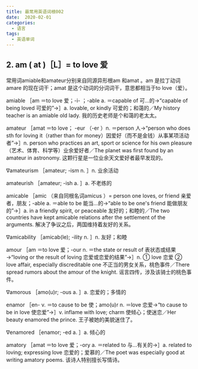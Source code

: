 ```yaml
---
title: 最常用英语词根002
date:  2020-02-01
categories:
  - 语言
tags:
  - 英语单词
---
```


## 2. am ( at )［L］= to love 爱

常用词amiable和amateur分别来自同源异形根am 和amat 。am 是拉丁动词amare 的现在词干；amat 是这个动词的分词词干，意思都相当于to love（爱）。



amiable ［am ＝to love 爱；-i- ；-able a. ＝capable of 可…的→“capable of being loved 可爱的”→］a. lovable, or kindly 可爱的；和蔼的／My history teacher is an amiable old lady. 我的历史老师是个和蔼的老太太。

amateur ［amat ＝to love； -eur （-er ）n. ＝person 人→“person who does sth for loving it（rather than for money）因爱好（而不是金钱）从事某项活动者”→］n. person who practices an art, sport or science for his own pleasure（艺术、体育、科学等）业余爱好者／The planet was first found by an amateur in astronomy. 这颗行星是一位业余天文爱好者最早发现的。

∇amateurism ［amateur; -ism n. ］n. 业余活动

amateurish ［amateur; -ish a. ］a. 不老练的

amicable ［amic （来自同根名词amicus ）= person one loves, or friend 亲爱者，朋友；-able a. ＝able to be 能当…的→“able to be one's friend 能做朋友的”→］a. in a friendly spirit, or peaceable 友好的；和睦的／The two countries have kept amicable relations after the settlement of the arguments. 解决了争议之后，两国维持着友好的关系。

∇amicability ［amicab(le); -ility n. ］n. 友好；和睦

amour ［am ＝to love 爱；-our n. ＝the state or result of 表状态或结果→“loving or the result of loving 恋爱或恋爱的结果”→］n. ① love 恋爱 ② love affair, especially discreditable one 不正当的男女关系，桃色事件／There spread rumors about the amour of the knight. 谣言四传，涉及该骑士的桃色事件。

∇amorous ［amo(u)r; -ous a. ］a. 恋爱的；多情的

enamor ［en- v. ＝to cause to be 使；amo(u)r n. ＝love 恋爱→“to cause to be in love 使恋爱”→］v. inflame with love; charm 使倾心；使迷恋／Her beauty enamored the prince. 王子被她的美貌迷住了。

∇enamored ［enamor; -ed a. ］a. 倾心的

amatory ［amat ＝to love 爱；-ory a. ＝related to 与…有关的→］a. related to loving; expressing love 恋爱的；爱慕的／The poet was especially good at writing amatory poems. 该诗人特别擅长写情诗。



